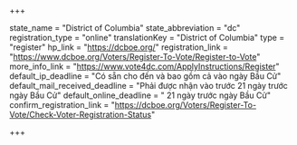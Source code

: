 +++

state_name = "District of Columbia"
state_abbreviation = "dc"
registration_type = "online"
translationKey = "District of Columbia"
type = "register"
hp_link = "https://dcboe.org/"
registration_link = "https://www.dcboe.org/Voters/Register-To-Vote/Register-to-Vote"
more_info_link = "https://www.vote4dc.com/ApplyInstructions/Register"
default_ip_deadline = "Có sẵn cho đến và bao gồm cả vào ngày Bầu Cử"
default_mail_received_deadline = "Phải được nhận vào trước 21 ngày trước ngày Bầu Cử"
default_online_deadline = " 21 ngày trước ngày Bầu Cử"
confirm_registration_link = "https://dcboe.org/Voters/Register-To-Vote/Check-Voter-Registration-Status"

+++